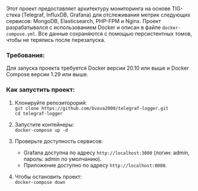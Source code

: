 Этот проект предоставляет архитектуру мониторинга на основе TIG-стека (Telegraf, InfluxDB, Grafana) для отслеживания метрик следующих сервисов: MongoDB, Elasticsearch, PHP-FPM и Nginx. Проект разрабатывался с использованием Docker и описан в файле `docker-compose.yml`. Все данные сохраняются с помощью персистентных томов, чтобы не терялись после перезапуска.

### Требования:
Для запуска проекта требуется Docker версии 20.10 или выше и Docker Compose версии 1.29 или выше.

### Как запустить проект:
1. Клонируйте репозиторорий:  
   `git clone https://github.com/bvova2000/telegraf-logger.git`  
   `cd telegraf-logger`  

2. Запустите контейнеры:  
   `docker-compose up -d`  

3. Проверьте доступность сервисов:  
   - Grafana доступна по адресу `http://localhost:3000` (логин: admin, пароль: admin по умолчанию).  
   - Приложение доступно по адресу `http://localhost:8080`.  

4. Чтобы остановить проект:  
   `docker-compose down`
